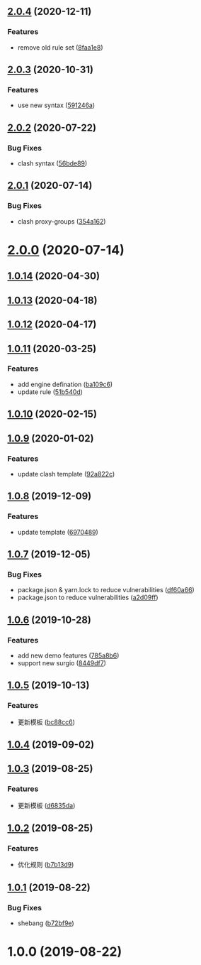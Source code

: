 ## [2.0.4](https://github.com/geekdada/create-surgio-store/compare/v2.0.3...v2.0.4) (2020-12-11)


### Features

* remove old rule set ([8faa1e8](https://github.com/geekdada/create-surgio-store/commit/8faa1e86ed1dd3709c0d99b989bcd778a5725a79))



## [2.0.3](https://github.com/geekdada/create-surgio-store/compare/v2.0.2...v2.0.3) (2020-10-31)


### Features

* use new syntax ([591246a](https://github.com/geekdada/create-surgio-store/commit/591246a330d9197328c6ff4b06ec3b7959990fbd))



## [2.0.2](https://github.com/geekdada/create-surgio-store/compare/v2.0.1...v2.0.2) (2020-07-22)


### Bug Fixes

* clash syntax ([56bde89](https://github.com/geekdada/create-surgio-store/commit/56bde89086a103bad18db541dc4948b283f0243d))



## [2.0.1](https://github.com/geekdada/create-surgio-store/compare/v2.0.0...v2.0.1) (2020-07-14)


### Bug Fixes

* clash proxy-groups ([354a162](https://github.com/geekdada/create-surgio-store/commit/354a162d019f22f2eea116c4f9ba7b31a56d1418))



# [2.0.0](https://github.com/geekdada/create-surgio-store/compare/v1.0.14...v2.0.0) (2020-07-14)



## [1.0.14](https://github.com/geekdada/create-surgio-store/compare/v1.0.13...v1.0.14) (2020-04-30)



## [1.0.13](https://github.com/geekdada/create-surgio-store/compare/v1.0.12...v1.0.13) (2020-04-18)



## [1.0.12](https://github.com/geekdada/create-surgio-store/compare/v1.0.11...v1.0.12) (2020-04-17)



## [1.0.11](https://github.com/geekdada/create-surgio-store/compare/v1.0.10...v1.0.11) (2020-03-25)


### Features

* add engine defination ([ba109c6](https://github.com/geekdada/create-surgio-store/commit/ba109c6b105366c570132da7f4dfba3c1880b95a))
* update rule ([51b540d](https://github.com/geekdada/create-surgio-store/commit/51b540dde57c9cce0fa68ae25d70b74c07c60bd5))



## [1.0.10](https://github.com/geekdada/create-surgio-store/compare/v1.0.9...v1.0.10) (2020-02-15)



## [1.0.9](https://github.com/geekdada/create-surgio-store/compare/v1.0.8...v1.0.9) (2020-01-02)


### Features

* update clash template ([92a822c](https://github.com/geekdada/create-surgio-store/commit/92a822cb932d9fc2d08070ebc1e9e4c78803998a))



## [1.0.8](https://github.com/geekdada/create-surgio-store/compare/v1.0.7...v1.0.8) (2019-12-09)


### Features

* update template ([6970489](https://github.com/geekdada/create-surgio-store/commit/6970489a6d8d1e26f09ab0fb14bf60db465a69eb))



## [1.0.7](https://github.com/geekdada/create-surgio-store/compare/v1.0.6...v1.0.7) (2019-12-05)


### Bug Fixes

* package.json & yarn.lock to reduce vulnerabilities ([df60a66](https://github.com/geekdada/create-surgio-store/commit/df60a667136cb83175ec0fab0f28027819c521ce))
* package.json to reduce vulnerabilities ([a2d09ff](https://github.com/geekdada/create-surgio-store/commit/a2d09ff068be256ae1621b3787003c859b866c07))



## [1.0.6](https://github.com/geekdada/create-surgio-store/compare/v1.0.5...v1.0.6) (2019-10-28)


### Features

* add new demo features ([785a8b6](https://github.com/geekdada/create-surgio-store/commit/785a8b688a9d9073c532589498e9cc94793472d9))
* support new surgio ([8449df7](https://github.com/geekdada/create-surgio-store/commit/8449df709f37c4f5522678ce3d1856ddab68b78d))



## [1.0.5](https://github.com/geekdada/create-surgio-store/compare/v1.0.4...v1.0.5) (2019-10-13)


### Features

* 更新模板 ([bc88cc6](https://github.com/geekdada/create-surgio-store/commit/bc88cc661d8bfcae8ed3604d44e0ea8edffe6126))



## [1.0.4](https://github.com/geekdada/create-surgio-store/compare/v1.0.3...v1.0.4) (2019-09-02)



## [1.0.3](https://github.com/geekdada/create-surgio-store/compare/v1.0.2...v1.0.3) (2019-08-25)


### Features

* 更新模板 ([d6835da](https://github.com/geekdada/create-surgio-store/commit/d6835da667fd9876845a7fcdb749939a2c21102f))



## [1.0.2](https://github.com/geekdada/create-surgio-store/compare/v1.0.1...v1.0.2) (2019-08-25)


### Features

* 优化规则 ([b7b13d9](https://github.com/geekdada/create-surgio-store/commit/b7b13d963e8e94f9750d378affa90ec76492e6d9))



## [1.0.1](https://github.com/geekdada/create-surgio-store/compare/v1.0.0...v1.0.1) (2019-08-22)


### Bug Fixes

* shebang ([b72bf9e](https://github.com/geekdada/create-surgio-store/commit/b72bf9ea72cbbae5810c68116480658964ba4745))



# 1.0.0 (2019-08-22)



